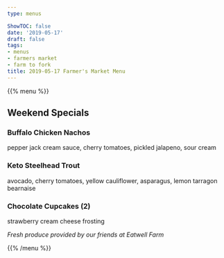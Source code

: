 ```yaml
---
type: menus

ShowTOC: false
date: '2019-05-17'
draft: false
tags:
- menus
- farmers market
- farm to fork
title: 2019-05-17 Farmer's Market Menu
---
```


{{% menu %}}

## Weekend Specials

### Buffalo Chicken Nachos

pepper jack cream sauce, cherry tomatoes,
pickled jalapeno, sour cream

### Keto Steelhead Trout

avocado, cherry tomatoes, yellow cauliflower,
asparagus, lemon tarragon bearnaise

### Chocolate Cupcakes \(2\)

strawberry cream cheese frosting


*Fresh produce provided by our friends at Eatwell Farm*

{{% /menu %}}
